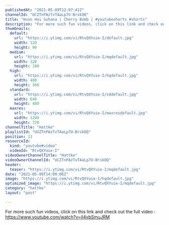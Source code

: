 ```yaml
---
publishedAt: "2021-05-09T12:07:41Z"
channelId: "UCZTnPAzTvTAaLp7U-BrskOQ"
title: "Husn Hai Suhana | Cherry Bomb | #youtubeshorts #shorts"
description: "For more such fun videos, click on this link and check out the full video : https://www.youtube.com/watch?v=iI4vbSmuJRM"
thumbnails:
  default:
    url: "https://i.ytimg.com/vi/RtvQXYuie-I/default.jpg"
    width: 120
    height: 90
  medium:
    url: "https://i.ytimg.com/vi/RtvQXYuie-I/mqdefault.jpg"
    width: 320
    height: 180
  high:
    url: "https://i.ytimg.com/vi/RtvQXYuie-I/hqdefault.jpg"
    width: 480
    height: 360
  standard:
    url: "https://i.ytimg.com/vi/RtvQXYuie-I/sddefault.jpg"
    width: 640
    height: 480
  maxres:
    url: "https://i.ytimg.com/vi/RtvQXYuie-I/maxresdefault.jpg"
    width: 1280
    height: 720
channelTitle: "Hattke"
playlistId: "UUZTnPAzTvTAaLp7U-BrskOQ"
position: 13
resourceId:
  kind: "youtube#video"
  videoId: "RtvQXYuie-I"
videoOwnerChannelTitle: "Hattke"
videoOwnerChannelId: "UCZTnPAzTvTAaLp7U-BrskOQ"
header:
  teaser: "https://i.ytimg.com/vi/RtvQXYuie-I/mqdefault.jpg"
date: "2021-05-09T14:00:06Z"
image: "https://i.ytimg.com/vi/RtvQXYuie-I/hqdefault.jpg"
optimized_image: "https://i.ytimg.com/vi/RtvQXYuie-I/mqdefault.jpg"
category: "hattke"
layout: "post"

---
```

For more such fun videos, click on this link and check out the full video : https://www.youtube.com/watch?v=iI4vbSmuJRM